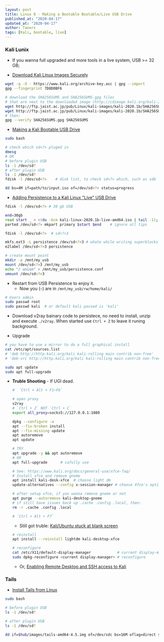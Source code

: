 ```yaml
---
layout: post
title: Linux 8 - Making a Bootable Bootable/Live USB Drive
published_at: "2020-04-17"
updated_at: "2020-04-17"
author: Taners
tags: [Kali, bootable, live]
---
```


### Kali Lunix

- If you wanna full upgraded and more tools in a live system, USB >= 32 GB;

- [Download Kali Linux Images Securely](https://www.kali.org/downloads/)

```bash
wget -q -O - https://www.kali.org/archive-key.asc | gpg --import
gpg --fingerprint 7D8D0BF6

# download the SHA256SUMS and SHA256SUMS.gpg files
# that are next to the downloaded image (http://cdimage.kali.org/kali-2020.1b/)
wget http://ftp.jaist.ac.jp/pub/Linux/kali-images/kali-2020.1b/SHA256SUMS
wget http://ftp.jaist.ac.jp/pub/Linux/kali-images/kali-2020.1b/SHA256SUMS.gpg
# then:
gpg --verify SHA256SUMS.gpg SHA256SUMS
```

- [Making a Kali Bootable USB Drive](https://www.kali.org/docs/usb/kali-linux-live-usb-install/)

```bash
sudo bash

# check which sd<?> pluged in
dmesg
# OR
# before plugin USB
ls -1 /dev/sd?
# after plugin USB
ls -1 /dev/sd?
fdisk -l /dev/sd<?>    # disk list, to check sd<?> which, such as sdb 

dd bs=4M if=path/to/input.iso of=/dev/sd<?> status=progress
```

- [Adding Persistence to a Kali Linux "Live" USB Drive](https://www.kali.org/docs/usb/kali-linux-live-usb-persistence/)

```bash
fdisk -l /dev/sd<?> # 30 gb USB

end=30gb
read start _ < <(du -bcm kali-linux-2020.1b-live-amd64.iso | tail -1); echo $start
parted /dev/sd<?> mkpart primary $start $end    # ignore all tips

fdisk -l /dev/sd<?>  # sd<?>3

mkfs.ext3 -L persistence /dev/sd<?>3 # whate while writing superblocks
e2label /dev/sd<?>3 persistence

# create mount point
mkdir -p /mnt/my_usb
mount /dev/sd<?>3 /mnt/my_usb
echo "/ union" > /mnt/my_usb/persistence.conf
umount /dev/sd<?>3

```

- Restart from USB Persistence to enjoy it.
  - Now you (`~`) are in `/mnt/my_usb/rw/home/kali/`

```bash
# Users admin
sudo passwd root
sudo passwd kali  # or default kali passwd is 'kali'
```

- Download v2ray bainary code to persistece, no need to install, unzip and execute `./v2ray`. When started use `Ctrl + Z` to leave it runing background.

- Upgrade

```bash
# you have to use a mirror to do a full graphical install 
cat /etc/apt/sources.list
# 'deb http://http.kali.org/kali kali-rolling main contrib non-free'
# 'deb-src http://http.kali.org/kali kali-rolling main contrib non-free'

sudo apt update
sudo apt full-upgrade
```

- **Truble Shooting** - If UGI dead.

  ```bash
  #  `Ctrl + Alt + F1~F6`

  # open proxy
  v2ray
  # `Ctrl + Z` NOT `Ctrl + C`
  export all_proxy=socks5://127.0.0.1:1080

  dpkg --configure -a
  apt --fix-broken install
  apt --fix-missing update
  apt autoremove
  apt update

  # TRY
  apt upgrade -y && apt autoremove
  # OR
  apt full-upgrade      # cafully use

  # See: https://www.kali.org/docs/general-use/xfce-faq/
  # Install xfce and remove gnome
  apt install kali-desk-xfce  # choose light dm
  update-alternatives --config x-session-manager # choose Xfce's option

  # after setup xfce, if you wanna remove gnome or not
  apt purge --autoremove kali-desktop-gnome
  # if still have issues back up .cache .config .local, then:
  rm -r .cache .config .local

  # `Ctrl + Alt + F7`
  ```

  - Still got truble: [Kali/Ubuntu stuck at blank screen](https://www.wst.space/kali-linux-blank-screen-no-icons/?amp)

  ```bash
  # reinstall
  apt install --reinstall lightdm kali-desktop-xfce

  # reconfigure
  cat /etc/X11/default-display-manager            # current display-manager
  sudo dpkg-reconfigure <current display-manager> # reconfigure
  ```

  - Or, [Enabling Remote Desktop and SSH access to Kali](https://forums.kali.org/showthread.php?46345-Enabling-Remote-Desktop-and-SSH-access-to-Kali)


### Tails

- [Install Tails from Linux](https://tails.boum.org/install/linux/usb/index.en.html)

```bash
sudo bash

# before plugin USB
ls -1 /dev/sd?

# after plugin USB
ls -1 /dev/sd?

dd if=$hub/images/tails-amd64-4.5.img of=/dev/sdc bs=16M oflag=direct status=progress
```
